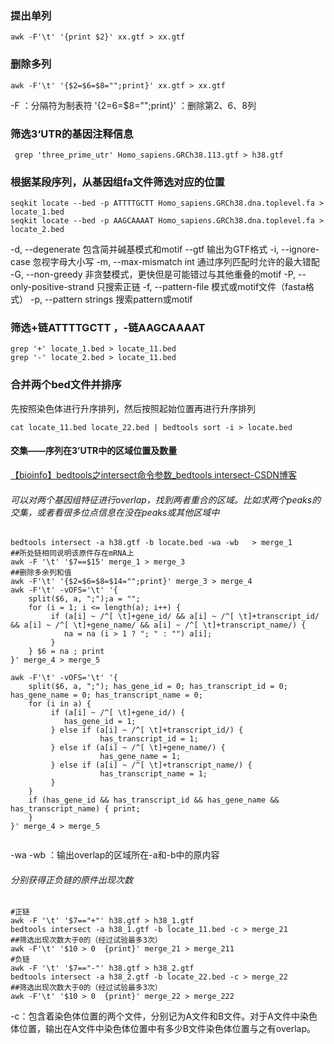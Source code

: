 ### 提出单列
```
awk -F'\t' '{print $2}' xx.gtf > xx.gtf
```
### 删除多列
```
awk -F'\t' '{$2=$6=$8="";print}' xx.gtf > xx.gtf
``` 
-F ：分隔符为制表符
'{$2=$6=$8="";print}' ：删除第2、6、8列
###  筛选3‘UTR的基因注释信息
```
 grep 'three_prime_utr' Homo_sapiens.GRCh38.113.gtf > h38.gtf
```
### 根据某段序列，从基因组fa文件筛选对应的位置
```
seqkit locate --bed -p ATTTTGCTT Homo_sapiens.GRCh38.dna.toplevel.fa > locate_1.bed
seqkit locate --bed -p AAGCAAAAT Homo_sapiens.GRCh38.dna.toplevel.fa > locate_2.bed
```
 -d, --degenerate 包含简并碱基模式和motif
  --gtf 输出为GTF格式
  -i, --ignore-case 忽视字母大小写
  -m, --max-mismatch int 通过序列匹配时允许的最大错配
  -G, --non-greedy 非贪婪模式，更快但是可能错过与其他重叠的motif
  -P, --only-positive-strand 只搜索正链
  -f, --pattern-file 模式或motif文件（fasta格式）
  -p, --pattern strings 搜索pattern或motif
### 筛选+链ATTTTGCTT ，-链AAGCAAAAT
```
grep '+' locate_1.bed > locate_11.bed
grep '-' locate_2.bed > locate_11.bed
```
### 合并两个bed文件并排序
先按照染色体进行升序排列，然后按照起始位置再进行升序排列
```
cat locate_11.bed locate_22.bed | bedtools sort -i > locate.bed
```
#### 交集——序列在3’UTR中的区域位置及数量
[【bioinfo】bedtools之intersect命令参数_bedtools intersect-CSDN博客](https://blog.csdn.net/sinat_32872729/article/details/126541494)
###### 可以对两个基因组特征进行overlap，找到两者重合的区域。比如求两个peaks的交集，或者看很多位点信息在没在peaks或其他区域中
```
bedtools intersect -a h38.gtf -b locate.bed -wa -wb   > merge_1
##所处链相同说明该原件存在mRNA上
awk -F '\t' '$7==$15' merge_1 > merge_3
##删除多余列和值
awk -F'\t' '{$2=$6=$8=$14="";print}' merge_3 > merge_4
awk -F'\t' -vOFS='\t' '{
    split($6, a, ";");a = "";
    for (i = 1; i <= length(a); i++) {
         if (a[i] ~ /^[ \t]+gene_id/ && a[i] ~ /^[ \t]+transcript_id/ && a[i] ~ /^[ \t]+gene_name/ && a[i] ~ /^[ \t]+transcript_name/) {
            na = na (i > 1 ? "; " : "") a[i];
         } 
    } $6 = na ; print
}' merge_4 > merge_5

awk -F'\t' -vOFS='\t' '{
    split($6, a, ";"); has_gene_id = 0; has_transcript_id = 0; has_gene_name = 0; has_transcript_name = 0;
    for (i in a) { 
         if (a[i] ~ /^[ \t]+gene_id/) {
            has_gene_id = 1;
         } else if (a[i] ~ /^[ \t]+transcript_id/) {
                    has_transcript_id = 1;
         } else if (a[i] ~ /^[ \t]+gene_name/) {
                    has_gene_name = 1;
         } else if (a[i] ~ /^[ \t]+transcript_name/) {
                    has_transcript_name = 1;
         }
    } 
    if (has_gene_id && has_transcript_id && has_gene_name && has_transcript_name) { print;
    }
}' merge_4 > merge_5
 
```
-wa -wb ：输出overlap的区域所在-a和-b中的原内容
###### 分别获得正负链的原件出现次数
```
#正链
awk -F '\t' '$7=="+"' h38.gtf > h38_1.gtf
bedtools intersect -a h38_1.gtf -b locate_11.bed -c > merge_21
##筛选出现次数大于0的（经过试验最多3次）
awk -F'\t' '$10 > 0  {print}' merge_21 > merge_211
#负链
awk -F '\t' '$7=="-"' h38.gtf > h38_2.gtf
bedtools intersect -a h38_2.gtf -b locate_22.bed -c > merge_22
##筛选出现次数大于0的（经过试验最多3次）
awk -F'\t' '$10 > 0  {print}' merge_22 > merge_222
```
-c：包含着染色体位置的两个文件，分别记为A文件和B文件。对于A文件中染色体位置，输出在A文件中染色体位置中有多少B文件染色体位置与之有overlap。
<!--stackedit_data:
eyJoaXN0b3J5IjpbLTE4NTc5MTIyODgsNTYwMzMyMDY5LC0xMT
I1MjIzNTc1LDIwODcxMjY0NDUsMTQ3NDc1ODk1NywtMTc3NzIw
NTc1NiwyMDA3MzUzMTYsLTE2MzA4NjkyMjgsNzk2NzkzMTgyLC
0zODY0OTg0OTAsLTIxODUzNDUwNCwtMTgxMzk4OTk5MiwtMTUy
OTA2MzI5MCwtMTI4NDkzOTM4NCwtMTc0MzA1OTAyNywxNTI5ND
U4MTE5LC0xNzAxMTIzNjE3LC0xMzM3MDUxMjAxLDE5NDY5MDk4
NjgsOTU5NzQxMzQ4XX0=
-->